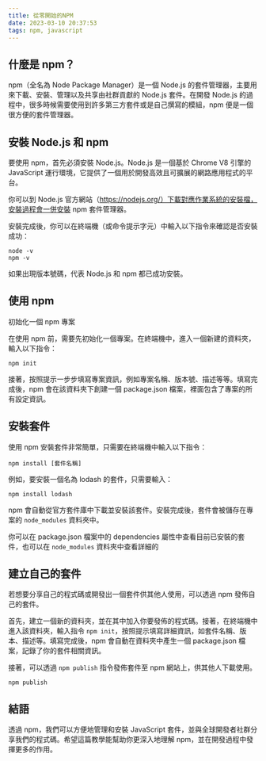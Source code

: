 ```yaml
---
title: 從零開始的NPM
date: 2023-03-10 20:37:53
tags: npm, javascript
---
```


## 什麼是 npm？

npm（全名為 Node Package Manager）是一個 Node.js 的套件管理器，主要用來下載、安裝、管理以及共享由社群貢獻的 Node.js 套件。在開發 Node.js 的過程中，很多時候需要使用到許多第三方套件或是自己撰寫的模組，npm 便是一個很方便的套件管理器。

## 安裝 Node.js 和 npm

要使用 npm，首先必須安裝 Node.js。Node.js 是一個基於 Chrome V8 引擎的 JavaScript 運行環境，它提供了一個用於開發高效且可擴展的網路應用程式的平台。

你可以到 Node.js 官方網站（https://nodejs.org/）下載對應作業系統的安裝檔，安裝過程會一併安裝 npm 套件管理器。

安裝完成後，你可以在終端機（或命令提示字元）中輸入以下指令來確認是否安裝成功：

```shell
node -v
npm -v
```

如果出現版本號碼，代表 Node.js 和 npm 都已成功安裝。

## 使用 npm

初始化一個 npm 專案

在使用 npm 前，需要先初始化一個專案。在終端機中，進入一個新建的資料夾，輸入以下指令：

```shell
npm init
```

接著，按照提示一步步填寫專案資訊，例如專案名稱、版本號、描述等等。填寫完成後，npm 會在該資料夾下創建一個 package.json 檔案，裡面包含了專案的所有設定資訊。

## 安裝套件

使用 npm 安裝套件非常簡單，只需要在終端機中輸入以下指令：

```shell
npm install [套件名稱]
```

例如，要安裝一個名為 lodash 的套件，只需要輸入：

```shell
npm install lodash
```

npm 會自動從官方套件庫中下載並安裝該套件。安裝完成後，套件會被儲存在專案的 `node_modules` 資料夾中。

你可以在 package.json 檔案中的 dependencies 屬性中查看目前已安裝的套件，也可以在 `node_modules` 資料夾中查看詳細的

## 建立自己的套件

若想要分享自己的程式碼或開發出一個套件供其他人使用，可以透過 npm 發佈自己的套件。

首先，建立一個新的資料夾，並在其中加入你要發佈的程式碼。接著，在終端機中進入該資料夾，輸入指令 `npm init`，按照提示填寫詳細資訊，如套件名稱、版本、描述等。填寫完成後，npm 會自動在資料夾中產生一個 package.json 檔案，記錄了你的套件相關資訊。

接著，可以透過 `npm publish` 指令發佈套件至 npm 網站上，供其他人下載使用。

```shell
npm publish
```

## 結語

透過 npm，我們可以方便地管理和安裝 JavaScript 套件，並與全球開發者社群分享我們的程式碼。希望這篇教學能幫助你更深入地理解 npm，並在開發過程中發揮更多的作用。
